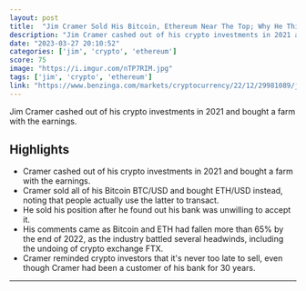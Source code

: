 ```yaml
---
layout: post
title:  "Jim Cramer Sold His Bitcoin, Ethereum Near The Top; Why He Thinks Crypto Is A 'Gigantic Con'"
description: "Jim Cramer cashed out of his crypto investments in 2021 and bought a farm with the earnings."
date: "2023-03-27 20:10:52"
categories: ['jim', 'crypto', 'ethereum']
score: 75
image: "https://i.imgur.com/nTP7RIM.jpg"
tags: ['jim', 'crypto', 'ethereum']
link: "https://www.benzinga.com/markets/cryptocurrency/22/12/29981089/jim-cramer-says-crypto-is-a-gigantic-con-why-he-sold-bitcoin-ethereum-near-the-top-1"
---
```


Jim Cramer cashed out of his crypto investments in 2021 and bought a farm with the earnings.

## Highlights

- Cramer cashed out of his crypto investments in 2021 and bought a farm with the earnings.
- Cramer sold all of his Bitcoin BTC/USD and bought ETH/USD instead, noting that people actually use the latter to transact.
- He sold his position after he found out his bank was unwilling to accept it.
- His comments came as Bitcoin and ETH had fallen more than 65% by the end of 2022, as the industry battled several headwinds, including the undoing of crypto exchange FTX.
- Cramer reminded crypto investors that it's never too late to sell, even though Cramer had been a customer of his bank for 30 years.

---
